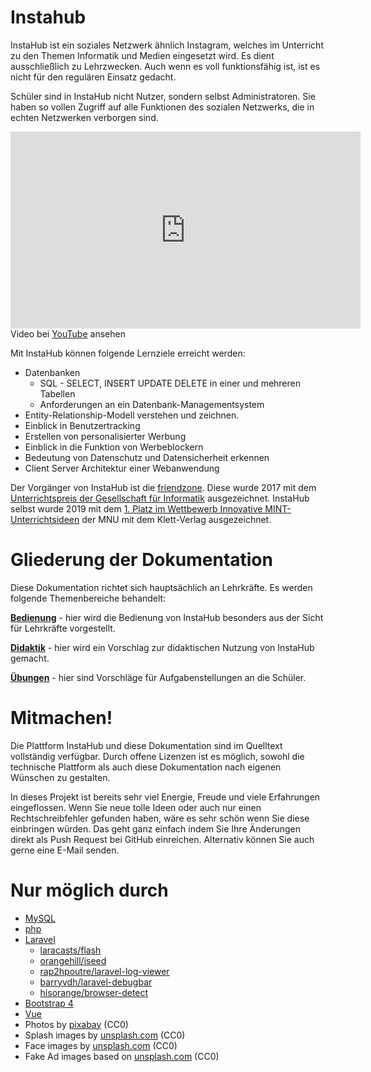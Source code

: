 # Instahub

InstaHub ist ein soziales Netzwerk ähnlich Instagram, welches im  Unterricht zu den Themen Informatik und Medien eingesetzt wird. Es dient ausschließlich zu Lehrzwecken. Auch wenn es voll  funktionsfähig ist, ist es nicht für den regulären Einsatz gedacht. 

Schüler sind in InstaHub nicht Nutzer, sondern selbst  Administratoren. Sie haben so vollen Zugriff auf alle Funktionen des  sozialen Netzwerks, die in echten Netzwerken verborgen sind. 

<div class="plyr__video-embed" id="player">
<iframe width="560" height="315" src="https://www.youtube-nocookie.com/embed/J3WAaPNjANE?origin=https://buch.informatik.cc&amp;iv_load_policy=3&amp;modestbranding=1&amp;playsinline=1&amp;showinfo=0&amp;rel=0&amp;enablejsapi=1" frameborder="0" allow="accelerometer; autoplay; encrypted-media; gyroscope; picture-in-picture" allowfullscreen></iframe>
</div>

<figcaption>Video bei <a href="https://youtu.be/J3WAaPNjANE">YouTube</a> ansehen </figcaption>

Mit InstaHub können folgende Lernziele erreicht werden:

* Datenbanken
  * SQL - SELECT, INSERT UPDATE DELETE in einer und mehreren Tabellen
  * Anforderungen an ein Datenbank-Managementsystem
* Entity-Relationship-Modell verstehen und zeichnen.
* Einblick in Benutzertracking
* Erstellen von personalisierter Werbung 
* Einblick in die Funktion von Werbeblockern
* Bedeutung von Datenschutz und Datensicherheit erkennen
* Client Server Architektur einer Webanwendung

Der Vorgänger von InstaHub ist die [friendzone](https://blog.wi-wissen.de/post/friendzone). Diese wurde 2017 mit dem [Unterrichtspreis der Gesellschaft für Informatik](https://www.gi.de/aktuelles/meldungen/detailansicht/article/julian-dorn-erhaelt-unterrichtspreis-2017-der-gesellschaft-fuer-informatik-fuer-friendzone.html) ausgezeichnet. InstaHub selbst wurde 2019 mit dem [1. Platz im Wettbewerb Innovative MINT-Unterrichtsideen](https://www.mnu.de/blog/535-preis-fuer-innovative-mint-unterrichtsideen-2019) der MNU mit dem Klett-Verlag ausgezeichnet.

# Gliederung der Dokumentation

Diese Dokumentation richtet sich hauptsächlich an Lehrkräfte. Es werden folgende Themenbereiche behandelt:

**[Bedienung](frontend)** - hier wird die Bedienung von InstaHub besonders aus der Sicht für Lehrkräfte vorgestellt.

[**Didaktik**](didactic) - hier wird ein Vorschlag zur didaktischen Nutzung von InstaHub gemacht.

[**Übungen**](exercices) - hier sind Vorschläge für Aufgabenstellungen an die Schüler.

# Mitmachen!

Die Plattform InstaHub und diese Dokumentation sind im Quelltext vollständig verfügbar. Durch offene Lizenzen ist es möglich, sowohl die technische Plattform als auch diese Dokumentation nach eigenen Wünschen zu gestalten.

In dieses Projekt ist bereits sehr viel Energie, Freude und viele Erfahrungen eingeflossen. Wenn Sie neue tolle Ideen oder auch nur einen Rechtschreibfehler gefunden haben, wäre es sehr schön wenn Sie diese einbringen würden. Das geht ganz einfach indem Sie Ihre Änderungen direkt als Push Request bei GitHub einreichen. Alternativ können Sie auch gerne eine E-Mail senden.

# Nur möglich durch

* [MySQL](https://www.mysql.com/)
* [php](http://php.net/)
* [Laravel](https://laravel.com/)
    * [laracasts/flash](https://github.com/laracasts/flash)
    * [orangehill/iseed](https://github.com/orangehill/iseed)
    * [rap2hpoutre/laravel-log-viewer](https://github.com/rap2hpoutre/laravel-log-viewer)
    * [barryvdh/laravel-debugbar](https://github.com/barryvdh/laravel-debugbar)
    * [hisorange/browser-detect](https://github.com/hisorange/browser-detect)
* [Bootstrap 4](https://getbootstrap.com/)
* [Vue](https://vuejs.org/)
* Photos by [pixabay](https://pixabay.com/) (CC0)
* Splash images by [unsplash.com](https://unsplash.com/) (CC0)
* Face images by [unsplash.com](https://unsplash.com/) (CC0)
* Fake Ad images based on [unsplash.com](https://unsplash.com/) (CC0)

